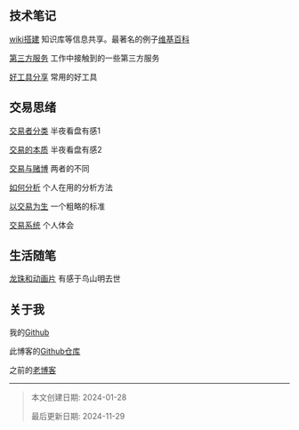 



## 技术笔记

[wiki搭建](src/1-1.wiki搭建.md) 知识库等信息共享。最著名的例子[维基百科](https://www.wikipedia.org/)

[第三方服务](src/1-2.第三方服务.md) 工作中接触到的一些第三方服务

[好工具分享](src/1-3.好工具分享.md) 常用的好工具



## 交易思绪

[交易者分类](src/2-1.交易者分类.md) 半夜看盘有感1

[交易的本质](src/2-2.交易的本质.md) 半夜看盘有感2

[交易与赌博](src/2-3.交易与赌博.md) 两者的不同

[如何分析](src/2-4.如何分析.md) 个人在用的分析方法

[以交易为生](src/2-5.以交易为生.md) 一个粗略的标准

[交易系统](src/2-6.交易系统.md) 个人体会



## 生活随笔

[龙珠和动画片](src/3-1.龙珠和动画片.md) 有感于鸟山明去世





## 关于我
我的[Github](https://github.com/jackhai9/)

此博客的[Github仓库](https://github.com/jackhai9/blog)

之前的[老博客](https://jackhai9.github.io/)





---

> 本文创建日期: 2024-01-28
>
> 最后更新日期: 2024-11-29
